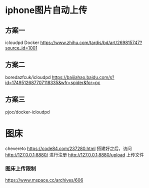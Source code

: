 # iphone图片自动上传


## 方案一
icloudpd Docker
https://www.zhihu.com/tardis/bd/art/269815747?source_id=1001



## 方案二
boredazfcuk/icloudpd
https://baijiahao.baidu.com/s?id=1749512687707118335&wfr=spider&for=pc


## 方案三
pjoc/docker-icloudpd



# 图床
chevereto
https://code84.com/237280.html
搭建好之后，访问 http://127.0.0.1:8880/ 进行注册
http://127.0.0.1:8880/upload 上传文件

### 图床上传限制
https://www.mspace.cc/archives/606